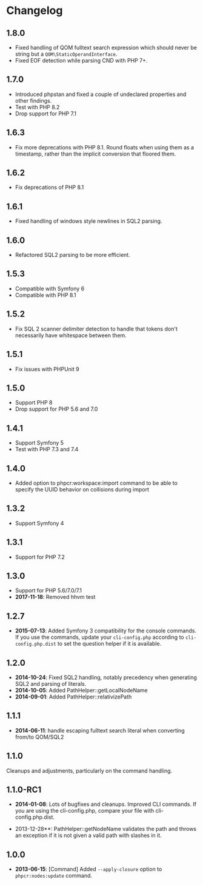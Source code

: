 Changelog
=========

1.8.0
-----

* Fixed handling of QOM fulltext search expression which should never be string but a `QOM\StaticOperandInterface`.
* Fixed EOF detection while parsing CND with PHP 7+. 

1.7.0
-----

* Introduced phpstan and fixed a couple of undeclared properties and other findings.
* Test with PHP 8.2
* Drop support for PHP 7.1

1.6.3
-----

* Fix more deprecations with PHP 8.1. Round floats when using them as a timestamp, rather than the implicit conversion that floored them.

1.6.2
-----

* Fix deprecations of PHP 8.1

1.6.1
-----

* Fixed handling of windows style newlines in SQL2 parsing.

1.6.0
-----

* Refactored SQL2 parsing to be more efficient.

1.5.3
-----

* Compatible with Symfony 6
* Compatible with PHP 8.1

1.5.2
-----

* Fix SQL 2 scanner delimiter detection to handle that tokens don't necessarily have whitespace between them.

1.5.1
-----

* Fix issues with PHPUnit 9

1.5.0
-----

* Support PHP 8
* Drop support for PHP 5.6 and 7.0

1.4.1
-----

* Support Symfony 5
* Test with PHP 7.3 and 7.4

1.4.0
-----

* Added option to phpcr:workspace:import command to be able to specify the UUID behavior on collisions during import

1.3.2
-----

* Support Symfony 4

1.3.1
-----

* Support for PHP 7.2

1.3.0
-----

* Support for PHP 5.6/7.0/7.1
* **2017-11-18**: Removed hhvm test

1.2.7
-----

* **2015-07-13**: Added Symfony 3 compatibility for the console commands. If you use
  the commands, update your `cli-config.php` according to `cli-config.php.dist` to set
  the question helper if it is available.

1.2.0
-----

* **2014-10-24**: Fixed SQL2 handling, notably precedency when generating SQL2 and parsing of literals.
* **2014-10-05**: Added PathHelper::getLocalNodeName
* **2014-09-01**: Added PathHelper::relativizePath

1.1.1
-----

* **2014-06-11**: handle escaping fulltext search literal when converting from/to QOM/SQL2

1.1.0
-----

Cleanups and adjustments, particularly on the command handling.

1.1.0-RC1
---------

* **2014-01-08**: Lots of bugfixes and cleanups. Improved CLI commands. If you
  are using the cli-config.php, compare your file with cli-config.php.dist.

* 2013-12-28**: PathHelper::getNodeName validates the path and throws an
  exception if it is not given a valid path with slashes in it.

1.0.0
-----

* **2013-06-15**: [Command] Added `--apply-closure` option to `phpcr:nodes:update` command.
